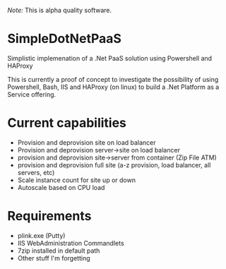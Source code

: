 *Note:* This is alpha quality software.


SimpleDotNetPaaS
================

Simplistic implemenation of a .Net PaaS solution using Powershell and HAProxy

This is currently a proof of concept to investigate the possibility of using Powershell, Bash, IIS and HAProxy (on linux) to build a .Net Platform as a Service offering. 

Current capabilities
====================

 * Provision and deprovision site on load balancer
 * Provision and deprovision server->site on load balancer
 * provision and deprovision site->server from container (Zip File ATM)
 * provision and deprovision full site (a-z provision, load balancer, all servers, etc)
 * Scale instance count for site up or down
 * Autoscale based on CPU load


Requirements
============

 * plink.exe (Putty)
 * IIS WebAdministration Commandlets
 * 7zip installed in default path
 * Other stuff I'm forgetting
